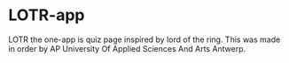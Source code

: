 # LOTR-app
LOTR the one-app is quiz page inspired by lord of the ring.
This was made in order by AP University Of Applied Sciences And Arts Antwerp.